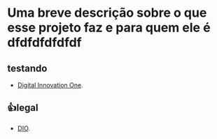 
# Uma breve descrição sobre o que esse projeto faz e para quem ele é dfdfdfdfdfdf

## testando

- [Digital Innovation One](https://www.dio.me).

## 👍legal

- [DIO](https://www.google.com).
